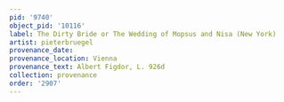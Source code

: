 ```yaml
---
pid: '9740'
object_pid: '10116'
label: The Dirty Bride or The Wedding of Mopsus and Nisa (New York)
artist: pieterbruegel
provenance_date:
provenance_location: Vienna
provenance_text: Albert Figdor, L. 926d
collection: provenance
order: '2907'
---
```

